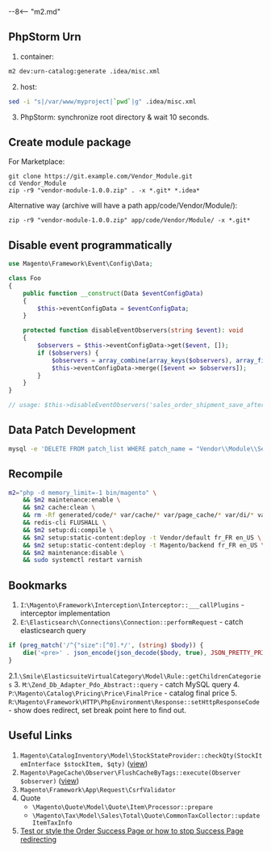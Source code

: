 
--8<-- "m2.md"

## PhpStorm Urn
1. container:
```bash
m2 dev:urn-catalog:generate .idea/misc.xml
```
2. host:
```bash
sed -i "s|/var/www/myproject|`pwd`|g" .idea/misc.xml
```
3. PhpStorm: synchronize root directory & wait 10 seconds.

## Create module package

For Marketplace:

    git clone https://git.example.com/Vendor_Module.git
    cd Vendor_Module
    zip -r9 "vendor-module-1.0.0.zip" . -x *.git* *.idea*
    
Alternative way (archive will have a path app/code/Vendor/Module/):

    zip -r9 "vendor-module-1.0.0.zip" app/code/Vendor/Module/ -x *.git*

## Disable event programmatically
```php
use Magento\Framework\Event\Config\Data;

class Foo
{
    public function __construct(Data $eventConfigData) 
    {
        $this->eventConfigData = $eventConfigData;
    }

    protected function disableEventObservers(string $event): void
    {
        $observers = $this->eventConfigData->get($event, []);
        if ($observers) {
            $observers = array_combine(array_keys($observers), array_fill(0, count($observers), ['disabled' => true]));
            $this->eventConfigData->merge([$event => $observers]);
        }
    }
}

// usage: $this->disableEventObservers('sales_order_shipment_save_after');
```

## Data Patch Development
```bash
mysql -e 'DELETE FROM patch_list WHERE patch_name = "Vendor\\Module\\Setup\\Patch\\Data\\InitializeStoresAndWebsites"' && m2x setup:upgrade
```
## Recompile
```bash
m2="php -d memory_limit=-1 bin/magento" \
    && $m2 maintenance:enable \
    && $m2 cache:clean \
    && rm -Rf generated/code/* var/cache/* var/page_cache/* var/di/* var/view_preprocessed/* pub/static/* \
    && redis-cli FLUSHALL \
    && $m2 setup:di:compile \
    && $m2 setup:static-content:deploy -t Vendor/default fr_FR en_US \
    && $m2 setup:static-content:deploy -t Magento/backend fr_FR en_US \
    && $m2 maintenance:disable \
    && sudo systemctl restart varnish
```

## Bookmarks

1. `I`:`\Magento\Framework\Interception\Interceptor::___callPlugins` - interceptor implementation
2. `E`:`\Elasticsearch\Connections\Connection::performRequest` - catch elasticsearch query
```php
if (preg_match('/^{"size":[^0].*/', (string) $body)) {
    die('<pre>' . json_encode(json_decode($body, true), JSON_PRETTY_PRINT));
}
```
2.1.`\Smile\ElasticsuiteVirtualCategory\Model\Rule::getChildrenCategories`
3. `M`:`\Zend_Db_Adapter_Pdo_Abstract::query` - catch MySQL query
4. `P`:`\Magento\Catalog\Pricing\Price\FinalPrice` - catalog final price 
5. `R`:`\Magento\Framework\HTTP\PhpEnvironment\Response::setHttpResponseCode` - show does redirect, set break point here to find out.

## Useful Links

1. `Magento\CatalogInventory\Model\StockStateProvider::checkQty(StockItemInterface $stockItem, $qty)` ([view](https://github.com/magento/magento2/blob/2.3.3/app/code/Magento/CatalogInventory/Model/StockStateProvider.php#L240))
2. `Magento\PageCache\Observer\FlushCacheByTags::execute(Observer $observer)` ([view](https://github.com/magento/magento2/blob/2.3.3/app/code/Magento/PageCache/Observer/FlushCacheByTags.php#L57))
3. `Magento\Framework\App\Request\CsrfValidator` 
4. Quote
    - `\Magento\Quote\Model\Quote\Item\Processor::prepare`
    - `\Magento\Tax\Model\Sales\Total\Quote\CommonTaxCollector::updateItemTaxInfo`
5. [Test or style the Order Success Page or how to stop Success Page redirecting](https://magento.stackexchange.com/questions/211273/how-to-test-or-style-the-order-success-page-or-how-to-stop-success-page-redirect)
 